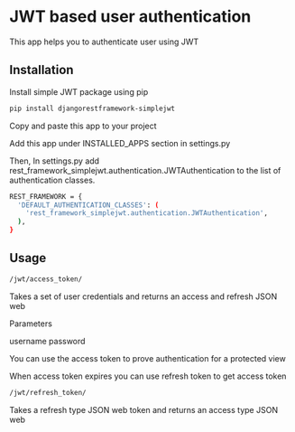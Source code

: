 # JWT based user authentication

This app helps you to authenticate user using JWT


## Installation

Install simple JWT package using pip

```bash
pip install djangorestframework-simplejwt
```

Copy and paste this app to your project

Add this app under INSTALLED_APPS section in settings.py

Then, In settings.py add rest_framework_simplejwt.authentication.JWTAuthentication to the list of authentication classes.

```bash
REST_FRAMEWORK = {
  'DEFAULT_AUTHENTICATION_CLASSES': (
    'rest_framework_simplejwt.authentication.JWTAuthentication',
  ),
}
```

## Usage

```bash
/jwt/access_token/
```
Takes a set of user credentials and returns an access and refresh JSON web


Parameters

username
password

You can use the access token to prove authentication for a protected view


When access token expires you can use refresh token to get access token

```bash
/jwt/refresh_token/
```
Takes a refresh type JSON web token and returns an access type JSON web

